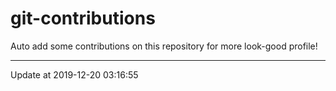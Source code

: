 # git-contributions

Auto add some contributions on this repository for more look-good profile!

---

Update at 2019-12-20 03:16:55
